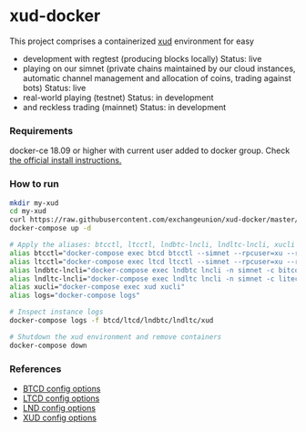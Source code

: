 xud-docker
==========


This project comprises a containerized [xud](https://github.com/ExchangeUnion/xud) environment for easy
* development with regtest (producing blocks locally) Status: live
* playing on our simnet (private chains maintained by our cloud instances, automatic channel management and allocation of coins, trading against bots) Status: live
* real-world playing (testnet) Status: in development
* and reckless trading (mainnet) Status: in development

### Requirements

docker-ce 18.09 or higher with current user added to docker group. Check [the official install instructions.](https://docs.docker.com/install/)


### How to run

```bash
mkdir my-xud
cd my-xud
curl https://raw.githubusercontent.com/exchangeunion/xud-docker/master/xud-simnet/docker-compose.yml > docker-compose.yml
docker-compose up -d

# Apply the aliases: btcctl, ltcctl, lndbtc-lncli, lndltc-lncli, xucli
alias btcctl="docker-compose exec btcd btcctl --simnet --rpcuser=xu --rpcpass=xu"
alias ltcctl="docker-compose exec ltcd ltcctl --simnet --rpcuser=xu --rpcpass=xu"
alias lndbtc-lncli="docker-compose exec lndbtc lncli -n simnet -c bitcoin"
alias lndltc-lncli="docker-compose exec lndltc lncli -n simnet -c litecoin"
alias xucli="docker-compose exec xud xucli"
alias logs="docker-compose logs"

# Inspect instance logs
docker-compose logs -f btcd/ltcd/lndbtc/lndltc/xud

# Shutdown the xud environment and remove containers
docker-compose down
```

### References

* [BTCD config options](https://godoc.org/github.com/btcsuite/btcd)
* [LTCD config options](https://godoc.org/github.com/ltcsuite/ltcd)
* [LND config options](https://github.com/lightningnetwork/lnd/blob/master/sample-lnd.conf)
* [XUD config options](https://github.com/ExchangeUnion/xud/blob/master/sample-xud.conf)
